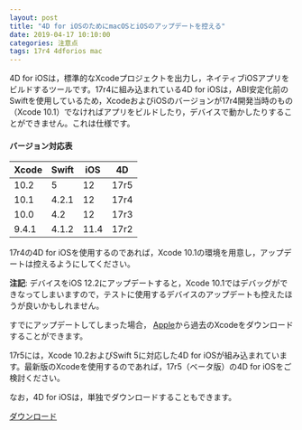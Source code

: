 ```yaml
---
layout: post
title: "4D for iOSのためにmacOSとiOSのアップデートを控える"
date: 2019-04-17 10:10:00
categories: 注意点
tags: 17r4 4dforios mac
---
```


4D for iOSは，標準的なXcodeプロジェクトを出力し，ネイティブiOSアプリをビルドするツールです。17r4に組み込まれている4D for iOSは，ABI安定化前のSwiftを使用しているため，XcodeおよびiOSのバージョンが17r4開発当時のもの（Xcode 10.1）でなければアプリをビルドしたり，デバイスで動かしたりすることができません。これは仕様です。

#### バージョン対応表

| Xcode | Swift  | iOS  | 4D |
| ------------- | ------------- | ------------- | ------------- |
| 10.2 | 5 | 12 | 17r5 |
| 10.1 | 4.2.1 | 12 | 17r4 |
| 10.0 | 4.2 | 12 | 17r3 |
| 9.4.1 | 4.1.2 | 11.4 | 17r2 |

17r4の4D for iOSを使用するのであれば，Xcode 10.1の環境を用意し，アップデートは控えるようにしてください。

**注記**: デバイスをiOS 12.2にアップデートすると，Xcode 10.1ではデバッグができなってしまいますので，テストに使用するデバイスのアップデートも控えたほうが良いかもしれません。

すでにアップデートしてしまった場合，<i class="fa fa-external-link" aria-hidden="true"></i> [Apple](https://developer.apple.com/download/more/)から過去のXcodeをダウンロードすることができます。

17r5には，Xcode 10.2およびSwift 5に対応した4D for iOSが組み込まれています。最新版のXcodeを使用するのであれば，17r5（ベータ版）の4D for iOSをご検討ください。

なお，4D for iOSは，単独でダウンロードすることもできます。

<i class="fa fa-external-link" aria-hidden="true"></i> [ダウンロード](https://download.4d.com/Products/Current/4D_v17R4/)
